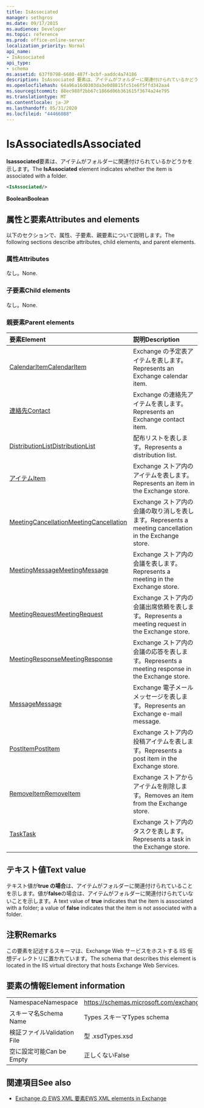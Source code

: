 ```yaml
---
title: IsAssociated
manager: sethgros
ms.date: 09/17/2015
ms.audience: Developer
ms.topic: reference
ms.prod: office-online-server
localization_priority: Normal
api_name:
- IsAssociated
api_type:
- schema
ms.assetid: 637f0798-6680-487f-bcbf-aaddc4a74186
description: IsAssociated 要素は、アイテムがフォルダーに関連付けられているかどうかを示します。
ms.openlocfilehash: 64a96a16d0303da3e0d8815fc51e6f5ffd342aa4
ms.sourcegitcommit: 88ec988f2bb67c1866d06b361615f3674a24e795
ms.translationtype: MT
ms.contentlocale: ja-JP
ms.lasthandoff: 05/31/2020
ms.locfileid: "44466088"
---
```

# <a name="isassociated"></a><span data-ttu-id="53054-103">IsAssociated</span><span class="sxs-lookup"><span data-stu-id="53054-103">IsAssociated</span></span>

<span data-ttu-id="53054-104">**Isassociated**要素は、アイテムがフォルダーに関連付けられているかどうかを示します。</span><span class="sxs-lookup"><span data-stu-id="53054-104">The **IsAssociated** element indicates whether the item is associated with a folder.</span></span> 
  
```XML
<IsAssociated/>
```

 <span data-ttu-id="53054-105">**Boolean**</span><span class="sxs-lookup"><span data-stu-id="53054-105">**Boolean**</span></span>
## <a name="attributes-and-elements"></a><span data-ttu-id="53054-106">属性と要素</span><span class="sxs-lookup"><span data-stu-id="53054-106">Attributes and elements</span></span>

<span data-ttu-id="53054-107">以下のセクションで、属性、子要素、親要素について説明します。</span><span class="sxs-lookup"><span data-stu-id="53054-107">The following sections describe attributes, child elements, and parent elements.</span></span>
  
### <a name="attributes"></a><span data-ttu-id="53054-108">属性</span><span class="sxs-lookup"><span data-stu-id="53054-108">Attributes</span></span>

<span data-ttu-id="53054-109">なし。</span><span class="sxs-lookup"><span data-stu-id="53054-109">None.</span></span>
  
### <a name="child-elements"></a><span data-ttu-id="53054-110">子要素</span><span class="sxs-lookup"><span data-stu-id="53054-110">Child elements</span></span>

<span data-ttu-id="53054-111">なし。</span><span class="sxs-lookup"><span data-stu-id="53054-111">None.</span></span>
  
### <a name="parent-elements"></a><span data-ttu-id="53054-112">親要素</span><span class="sxs-lookup"><span data-stu-id="53054-112">Parent elements</span></span>

|<span data-ttu-id="53054-113">**要素**</span><span class="sxs-lookup"><span data-stu-id="53054-113">**Element**</span></span>|<span data-ttu-id="53054-114">**説明**</span><span class="sxs-lookup"><span data-stu-id="53054-114">**Description**</span></span>|
|:-----|:-----|
|[<span data-ttu-id="53054-115">CalendarItem</span><span class="sxs-lookup"><span data-stu-id="53054-115">CalendarItem</span></span>](calendaritem.md) <br/> |<span data-ttu-id="53054-116">Exchange の予定表アイテムを表します。</span><span class="sxs-lookup"><span data-stu-id="53054-116">Represents an Exchange calendar item.</span></span>  <br/> |
|[<span data-ttu-id="53054-117">連絡先</span><span class="sxs-lookup"><span data-stu-id="53054-117">Contact</span></span>](contact.md) <br/> |<span data-ttu-id="53054-118">Exchange の連絡先アイテムを表します。</span><span class="sxs-lookup"><span data-stu-id="53054-118">Represents an Exchange contact item.</span></span>  <br/> |
|[<span data-ttu-id="53054-119">DistributionList</span><span class="sxs-lookup"><span data-stu-id="53054-119">DistributionList</span></span>](distributionlist.md) <br/> |<span data-ttu-id="53054-120">配布リストを表します。</span><span class="sxs-lookup"><span data-stu-id="53054-120">Represents a distribution list.</span></span>  <br/> |
|[<span data-ttu-id="53054-121">アイテム</span><span class="sxs-lookup"><span data-stu-id="53054-121">Item</span></span>](item.md) <br/> |<span data-ttu-id="53054-122">Exchange ストア内のアイテムを表します。</span><span class="sxs-lookup"><span data-stu-id="53054-122">Represents an item in the Exchange store.</span></span>  <br/> |
|[<span data-ttu-id="53054-123">MeetingCancellation</span><span class="sxs-lookup"><span data-stu-id="53054-123">MeetingCancellation</span></span>](meetingcancellation.md) <br/> |<span data-ttu-id="53054-124">Exchange ストア内の会議の取り消しを表します。</span><span class="sxs-lookup"><span data-stu-id="53054-124">Represents a meeting cancellation in the Exchange store.</span></span>  <br/> |
|[<span data-ttu-id="53054-125">MeetingMessage</span><span class="sxs-lookup"><span data-stu-id="53054-125">MeetingMessage</span></span>](meetingmessage.md) <br/> |<span data-ttu-id="53054-126">Exchange ストア内の会議を表します。</span><span class="sxs-lookup"><span data-stu-id="53054-126">Represents a meeting in the Exchange store.</span></span>  <br/> |
|[<span data-ttu-id="53054-127">MeetingRequest</span><span class="sxs-lookup"><span data-stu-id="53054-127">MeetingRequest</span></span>](meetingrequest.md) <br/> |<span data-ttu-id="53054-128">Exchange ストア内の会議出席依頼を表します。</span><span class="sxs-lookup"><span data-stu-id="53054-128">Represents a meeting request in the Exchange store.</span></span>  <br/> |
|[<span data-ttu-id="53054-129">MeetingResponse</span><span class="sxs-lookup"><span data-stu-id="53054-129">MeetingResponse</span></span>](meetingresponse.md) <br/> |<span data-ttu-id="53054-130">Exchange ストア内の会議の応答を表します。</span><span class="sxs-lookup"><span data-stu-id="53054-130">Represents a meeting response in the Exchange store.</span></span>  <br/> |
|[<span data-ttu-id="53054-131">Message</span><span class="sxs-lookup"><span data-stu-id="53054-131">Message</span></span>](message-ex15websvcsotherref.md) <br/> |<span data-ttu-id="53054-132">Exchange 電子メールメッセージを表します。</span><span class="sxs-lookup"><span data-stu-id="53054-132">Represents an Exchange e-mail message.</span></span>  <br/> |
|[<span data-ttu-id="53054-133">PostItem</span><span class="sxs-lookup"><span data-stu-id="53054-133">PostItem</span></span>](postitem.md) <br/> |<span data-ttu-id="53054-134">Exchange ストア内の投稿アイテムを表します。</span><span class="sxs-lookup"><span data-stu-id="53054-134">Represents a post item in the Exchange store.</span></span>  <br/> |
|[<span data-ttu-id="53054-135">RemoveItem</span><span class="sxs-lookup"><span data-stu-id="53054-135">RemoveItem</span></span>](removeitem.md) <br/> |<span data-ttu-id="53054-136">Exchange ストアからアイテムを削除します。</span><span class="sxs-lookup"><span data-stu-id="53054-136">Removes an item from the Exchange store.</span></span>  <br/> |
|[<span data-ttu-id="53054-137">Task</span><span class="sxs-lookup"><span data-stu-id="53054-137">Task</span></span>](task.md) <br/> |<span data-ttu-id="53054-138">Exchange ストア内のタスクを表します。</span><span class="sxs-lookup"><span data-stu-id="53054-138">Represents a task in the Exchange store.</span></span>  <br/> |
   
## <a name="text-value"></a><span data-ttu-id="53054-139">テキスト値</span><span class="sxs-lookup"><span data-stu-id="53054-139">Text value</span></span>

<span data-ttu-id="53054-140">テキスト値が**true の場合**は、アイテムがフォルダーに関連付けられていることを示します。値が**false**の場合は、アイテムがフォルダーに関連付けられていないことを示します。</span><span class="sxs-lookup"><span data-stu-id="53054-140">A text value of **true** indicates that the item is associated with a folder; a value of **false** indicates that the item is not associated with a folder.</span></span> 
  
## <a name="remarks"></a><span data-ttu-id="53054-141">注釈</span><span class="sxs-lookup"><span data-stu-id="53054-141">Remarks</span></span>

<span data-ttu-id="53054-142">この要素を記述するスキーマは、Exchange Web サービスをホストする IIS 仮想ディレクトリに置かれています。</span><span class="sxs-lookup"><span data-stu-id="53054-142">The schema that describes this element is located in the IIS virtual directory that hosts Exchange Web Services.</span></span>
  
## <a name="element-information"></a><span data-ttu-id="53054-143">要素の情報</span><span class="sxs-lookup"><span data-stu-id="53054-143">Element information</span></span>

|||
|:-----|:-----|
|<span data-ttu-id="53054-144">Namespace</span><span class="sxs-lookup"><span data-stu-id="53054-144">Namespace</span></span>  <br/> |https://schemas.microsoft.com/exchange/services/2006/types  <br/> |
|<span data-ttu-id="53054-145">スキーマ名</span><span class="sxs-lookup"><span data-stu-id="53054-145">Schema Name</span></span>  <br/> |<span data-ttu-id="53054-146">Types スキーマ</span><span class="sxs-lookup"><span data-stu-id="53054-146">Types schema</span></span>  <br/> |
|<span data-ttu-id="53054-147">検証ファイル</span><span class="sxs-lookup"><span data-stu-id="53054-147">Validation File</span></span>  <br/> |<span data-ttu-id="53054-148">型 .xsd</span><span class="sxs-lookup"><span data-stu-id="53054-148">Types.xsd</span></span>  <br/> |
|<span data-ttu-id="53054-149">空に設定可能</span><span class="sxs-lookup"><span data-stu-id="53054-149">Can be Empty</span></span>  <br/> |<span data-ttu-id="53054-150">正しくない</span><span class="sxs-lookup"><span data-stu-id="53054-150">False</span></span>  <br/> |
   
## <a name="see-also"></a><span data-ttu-id="53054-151">関連項目</span><span class="sxs-lookup"><span data-stu-id="53054-151">See also</span></span>



- [<span data-ttu-id="53054-152">Exchange の EWS XML 要素</span><span class="sxs-lookup"><span data-stu-id="53054-152">EWS XML elements in Exchange</span></span>](ews-xml-elements-in-exchange.md)


